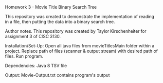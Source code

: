 Homework 3 - Movie Title Binary Search Tree

This repository was created to demonstrate the implementation of reading in a file, then putting the data into a binary search tree.

Author notes. This repository was created by Taylor Kirschenheiter for assignment 3 of CISC 3130.

Installation/Set-Up:
Open all java files from movieTitlesMain folder within a project. Replace path of files (scanner & output stream) with desired path of files. Run program.

Dependencies:
Java 8
TSV file

Output:
Movie-Output.txt contains program's output
